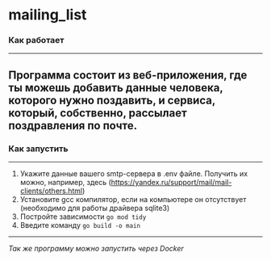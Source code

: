 # mailing_list
### Как работает
--------
Программа состоит из веб-приложения, где ты можешь добавить данные человека, которого нужно поздавить, и сервиса, который, собственно, рассылает поздравления по почте.
--------

### Как запустить
--------
1. Укажите данные вашего smtp-сервера в .env файле. Получить их можно, например, здесь (https://yandex.ru/support/mail/mail-clients/others.html)
2. Установите gcc компилятор, если на компьютере он отсутствует (необходимо для работы драйвера sqlite3)
3. Постройте зависимости ```go mod tidy```
4. Введите команду 
```go build -o main```
--------

*Так же программу можно запустить через Docker*
